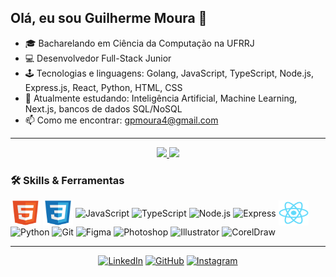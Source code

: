 ## Olá, eu sou Guilherme Moura 👋

- 🎓 Bacharelando em Ciência da Computação na UFRRJ  
- 💻 Desenvolvedor Full-Stack Junior
- 🕹️ Tecnologias e linguagens: Golang, JavaScript, TypeScript, Node.js, Express.js, React, Python, HTML, CSS  
- 🚀 Atualmente estudando: Inteligência Artificial, Machine Learning, Next.js, bancos de dados SQL/NoSQL
- 📫 Como me encontrar: gpmoura4@gmail.com  

---

<div align="center">
  <a href="https://github-readme-stats.vercel.app/api?username=gpmoura4&show_icons=true&theme=darcula&include_all_commits=true&count_private=true">
    <img height="160" src="https://github-readme-stats.vercel.app/api?username=gpmoura4&show_icons=true&theme=darcula&include_all_commits=true&count_private=true"/>
  </a>
  <a href="https://github-readme-stats.vercel.app/api/top-langs/?username=gpmoura4&layout=compact&theme=darcula&langs_count=7">
    <img height="160" src="https://github-readme-stats.vercel.app/api/top-langs/?username=gpmoura4&layout=compact&theme=darcula&langs_count=7"/>
  </a>
</div>

### 🛠️ Skills & Ferramentas

<div style="display: inline_block">
  <img align="center" alt="HTML5"     height="40" width="48" src="https://raw.githubusercontent.com/devicons/devicon/master/icons/html5/html5-original.svg" />
  <img align="center" alt="CSS3"      height="40" width="48" src="https://raw.githubusercontent.com/devicons/devicon/master/icons/css3/css3-original.svg" />
  <img align="center" alt="JavaScript"height="40" width="48" src="https://cdn.jsdelivr.net/gh/devicons/devicon/icons/javascript/javascript-original.svg" />
  <img align="center" alt="TypeScript"height="40" width="48" src="https://cdn.jsdelivr.net/gh/devicons/devicon/icons/typescript/typescript-original.svg" />
  <img align="center" alt="Node.js"   height="40" width="48" src="https://cdn.jsdelivr.net/gh/devicons/devicon/icons/nodejs/nodejs-original.svg" />
  <img align="center" alt="Express"   height="40" width="48" src="https://cdn.jsdelivr.net/gh/devicons/devicon/icons/express/express-original.svg" />
  <img align="center" alt="React"     height="40" width="48" src="https://raw.githubusercontent.com/devicons/devicon/master/icons/react/react-original.svg" />
  <img align="center" alt="Python"    height="40" width="48" src="https://cdn.jsdelivr.net/gh/devicons/devicon/icons/python/python-original.svg" />
  <img align="center" alt="Git"       height="40" width="48" src="https://cdn.jsdelivr.net/gh/devicons/devicon/icons/git/git-original.svg" />
  <img align="center" alt="Figma"     height="40" width="48" src="https://cdn.jsdelivr.net/gh/devicons/devicon/icons/figma/figma-original.svg" />
  <img align="center" alt="Photoshop" height="40" width="48" src="https://cdn.jsdelivr.net/gh/devicons/devicon/icons/photoshop/photoshop-plain.svg" />
  <img align="center" alt="Illustrator" height="40" width="48" src="https://cdn.jsdelivr.net/gh/devicons/devicon/icons/illustrator/illustrator-plain.svg" />
  <img align="center" alt="CorelDraw" height="40" width="48" src="https://user-images.githubusercontent.com/78942968/177438104-de346b46-ee2d-4a92-bc50-dfabc558d131.png" />
</div>

---

<div align="center">
  <a href="https://www.linkedin.com/in/gpmouradev/" target="_blank"><img src="https://img.shields.io/badge/-LinkedIn-%230077B5?style=for-the-badge&logo=linkedin" alt="LinkedIn"/></a>
  <a href="https://github.com/gpmoura4" target="_blank"><img src="https://img.shields.io/badge/GitHub-100000?style=for-the-badge&logo=github&logoColor=white" alt="GitHub"/></a>
  <a href="https://www.instagram.com/gpmouradev/" target="_blank"><img src="https://img.shields.io/badge/Instagram-E4405F?style=for-the-badge&logo=instagram&logoColor=white" alt="Instagram"/></a>
</div>
